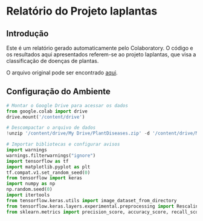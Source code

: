 # Relatório do Projeto Iaplantas

## Introdução

Este é um relatório gerado automaticamente pelo Colaboratory. O código e os resultados aqui apresentados referem-se ao projeto Iaplantas, que visa a classificação de doenças de plantas.

O arquivo original pode ser encontrado [aqui](https://colab.research.google.com/drive/1FskVVhxBvrMqSJ7rJH3_hXNCPkVqbtWG).

## Configuração do Ambiente

```python
# Montar o Google Drive para acessar os dados
from google.colab import drive
drive.mount('/content/drive')

# Descompactar o arquivo de dados
!unzip '/content/drive/My Drive/PlantDiseases.zip' -d '/content/drive/My Drive/'

# Importar bibliotecas e configurar avisos
import warnings
warnings.filterwarnings("ignore")
import tensorflow as tf
import matplotlib.pyplot as plt
tf.compat.v1.set_random_seed(0)
from tensorflow import keras
import numpy as np
np.random.seed(0)
import itertools
from tensorflow.keras.utils import image_dataset_from_directory
from tensorflow.keras.layers.experimental.preprocessing import Rescaling
from sklearn.metrics import precision_score, accuracy_score, recall_score, confusion_matrix, ConfusionMatrixDisplay
